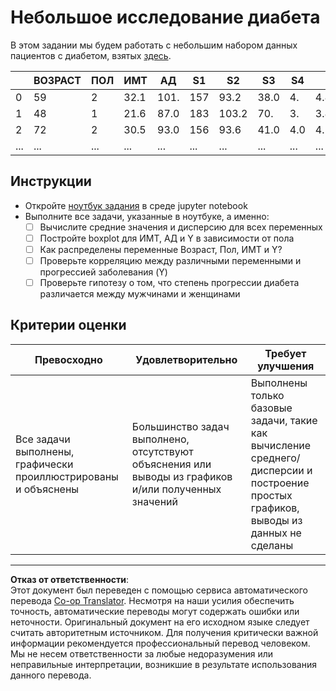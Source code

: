 <!--
CO_OP_TRANSLATOR_METADATA:
{
  "original_hash": "01d1b493e8b51a6ebb42524f6b1bcfff",
  "translation_date": "2025-08-27T09:16:47+00:00",
  "source_file": "1-Introduction/04-stats-and-probability/assignment.md",
  "language_code": "ru"
}
-->
# Небольшое исследование диабета

В этом задании мы будем работать с небольшим набором данных пациентов с диабетом, взятых [здесь](https://www4.stat.ncsu.edu/~boos/var.select/diabetes.html).

|   | ВОЗРАСТ | ПОЛ | ИМТ | АД | S1 | S2 | S3 | S4 | S5 | S6 | Y  |
|---|---------|-----|-----|----|----|----|----|----|----|----|----|
| 0 | 59      | 2   | 32.1 | 101. | 157 | 93.2 | 38.0 | 4. | 4.8598 | 87 | 151 |
| 1 | 48      | 1   | 21.6 | 87.0 | 183 | 103.2 | 70. | 3. | 3.8918 | 69 | 75 |
| 2 | 72      | 2   | 30.5 | 93.0 | 156 | 93.6 | 41.0 | 4.0 | 4. | 85 | 141 |
| ... | ...   | ... | ...  | ...  | ... | ...  | ...  | ... | ... | ... | ... |

## Инструкции

* Откройте [ноутбук задания](assignment.ipynb) в среде jupyter notebook
* Выполните все задачи, указанные в ноутбуке, а именно:
   * [ ] Вычислите средние значения и дисперсию для всех переменных
   * [ ] Постройте boxplot для ИМТ, АД и Y в зависимости от пола
   * [ ] Как распределены переменные Возраст, Пол, ИМТ и Y?
   * [ ] Проверьте корреляцию между различными переменными и прогрессией заболевания (Y)
   * [ ] Проверьте гипотезу о том, что степень прогрессии диабета различается между мужчинами и женщинами
   
## Критерии оценки

Превосходно | Удовлетворительно | Требует улучшения
--- | --- | -- |
Все задачи выполнены, графически проиллюстрированы и объяснены | Большинство задач выполнено, отсутствуют объяснения или выводы из графиков и/или полученных значений | Выполнены только базовые задачи, такие как вычисление среднего/дисперсии и построение простых графиков, выводы из данных не сделаны

---

**Отказ от ответственности**:  
Этот документ был переведен с помощью сервиса автоматического перевода [Co-op Translator](https://github.com/Azure/co-op-translator). Несмотря на наши усилия обеспечить точность, автоматические переводы могут содержать ошибки или неточности. Оригинальный документ на его исходном языке следует считать авторитетным источником. Для получения критически важной информации рекомендуется профессиональный перевод человеком. Мы не несем ответственности за любые недоразумения или неправильные интерпретации, возникшие в результате использования данного перевода.
